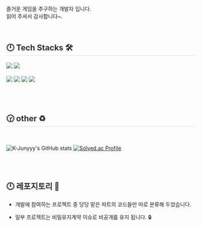 즐거운 게임을 추구하는 개발자 입니다.   
읽어 주셔서 감사합니다~.


 <br>
 <div style="text-align: left;">
    <h2 style="border-bottom: 1px solid #d8dee4; color: #282d33;"> 🕛 Tech Stacks 🛠️ </h2>
    <div style="margin: ; text-align: left;" "text-align: left;">
     <div>
          <img src="https://img.shields.io/badge/unity-20232a.svg?style=for-the-badge&logo=unity&logoColor=white" />
          <img src="https://img.shields.io/badge/C-20232a.svg?style=for-the-badge&logo=C&logoColor=white" />
     </div><br>
     <div>
          <img src="https://img.shields.io/badge/Git-F05032?style=for-the-badge&logo=Git&logoColor=white">
          <img src="https://img.shields.io/badge/Github-181717?style=for-the-badge&logo=Github&logoColor=white">
          <img src="https://img.shields.io/badge/GitLab-CF4647?style=for-the-badge&logo=GitLab&logoColor=white">
          <img src="https://img.shields.io/badge/Fork-CF4247?style=for-the-badge&logo=Fork&logoColor=white">
     </div>
    </div>
   
  <br>
  <br>
  <br>
  
 <h2 style="border-bottom: 1px solid #d8dee4; color: #282d33;"> 🕝 other ♻️ </h2> <br> 
 
![K-Junyyy's GitHub stats](https://github-readme-stats.vercel.app/api?username=MON1187&show_icons=true&theme=tokyonight)
[![Solved.ac Profile](http://mazassumnida.wtf/api/v2/generate_badge?boj=cleans77)](https://solved.ac/cleans77/)


<br>
<br>
<h2 style="border-bottom: 1px; color: #282d33;"> 🕛 레포지토리 📃 </h2>

* 개발에 참여하는 프로젝트 중 당당 맡은 파트의 코드들만 따로 분류해 두었습니다.   <br> 
  
* 일부 프로젝트는 비밀유지계약 이슈로 비공개를 유지 됩니다. 🔒
